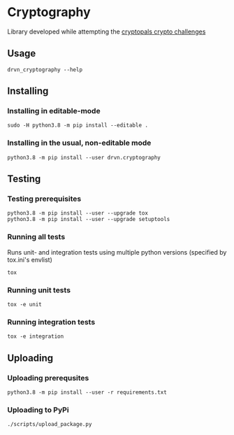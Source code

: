 # Cryptography

Library developed while attempting the [cryptopals crypto challenges](http://cryptopals.com)

## Usage

```
drvn_cryptography --help
```

## Installing

### Installing in editable-mode

```
sudo -H python3.8 -m pip install --editable .
```

### Installing in the usual, non-editable mode
```
python3.8 -m pip install --user drvn.cryptography
```

## Testing

### Testing prerequisites

```
python3.8 -m pip install --user --upgrade tox
python3.8 -m pip install --user --upgrade setuptools
```

### Running all tests

Runs unit- and integration tests using multiple python versions (specified by tox.ini's envlist)

```
tox
```

### Running unit tests

```
tox -e unit
```

### Running integration tests

```
tox -e integration
```

## Uploading

### Uploading prerequsites

```
python3.8 -m pip install --user -r requirements.txt
```

### Uploading to PyPi

```
./scripts/upload_package.py
```
